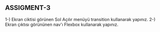 ## ASSIGMENT-3
1-) Ekran ciktisi görünen Sol Açılır menüyü transition kullanarak yapınız.
2-) Ekran çıktısı görününen nav'ı Flexbox kullanarak yapınız.
